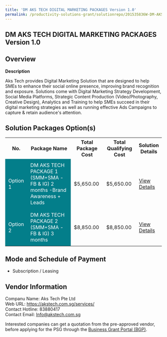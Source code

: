 ```yaml
---
title: 'DM AKS TECH DIGITAL MARKETING PACKAGES Version 1.0'
permalink: /productivity-solutions-grant/solutionrepo/201535836W-DM-AKS-TECH-DIGITAL-MARKETING-PACKAGES-v-10
---
```


## DM AKS TECH DIGITAL MARKETING PACKAGES Version 1.0

## Overview

**Description**

Aks Tech provides Digital Marketing Solution that are designed to help SMEs to enhance their social online presence, improving brand recognition and exposure. Solutions come with Digital Marketing Strategy Development, Social Media Platforms, Strategic Content Production (Video/Photography, Creative Design), Analytics and Training to help SMEs succeed in their digital marketing strategies as well as running effective Ads Campaigns to capture & retain audience's attention.

## Solution Packages Option(s)

<table>
<tr>
<th><b>No.</b></th>
<th><b>Package Name</b></th>
<th><b>Total Package Cost</b></th>
<th><b>Total Qualifying Cost</b></th>
<th><b>Solution Details</b></th>
</tr>
<tr>
<td style='padding: 10px; background-color: #037E8A; color: #FFFFFF;'>Option 1</td>
<td style='padding: 10px; background-color: #037E8A; color: #FFFFFF;'>DM AKS TECH PACKAGE 1 (SMM+SMA - FB & IG) 2 months -Brand Awareness + Leads</td>
<td style='padding: 10px;'>$5,650.00</td>
<td style='padding: 10px;'>$5,650.00</td>
<td style='padding: 10px;'><a href='/images/psg/AksTech_DMAKSTECH_Desensitised_Annex3_Part1.pdf' target='_blank'>View Details</a></td>
</tr>
<tr>
<td style='padding: 10px; background-color: #037E8A; color: #FFFFFF;'>Option 2</td>
<td style='padding: 10px; background-color: #037E8A; color: #FFFFFF;'>DM AKS TECH PACKAGE 2 (SMM+SMA - FB & IG) 3 months</td>
<td style='padding: 10px;'>$8,850.00</td>
<td style='padding: 10px;'>$8,850.00</td>
<td style='padding: 10px;'><a href='/images/psg/AksTech_DMAKSTECH_Desensitised_Annex3_Part2.pdf' target='_blank'>View Details</a></td>
</tr>
</table>

## Mode and Schedule of Payment

 - Subscription / Leasing

## Vendor Information

 Companu Name: Aks Tech Pte Ltd<br>Web URL: https://akstech.com.sg/services/ <br>Contact Hotline: 83880417 <br>Contact Email: Info@akstech.com.sg <br>

Interested companies can get a quotation from the pre-approved vendor, before applying for the PSG through the <a href='https://www.businessgrants.gov.sg/' target='_blank' rel='noopener'>Business Grant Portal (BGP)</a>.

<script src="/jquery/resize-tables.js"></script>
